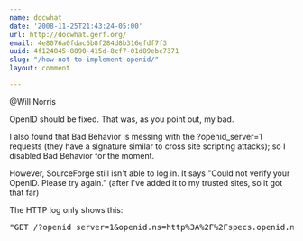 ```yaml
---
name: docwhat
date: '2008-11-25T21:43:24-05:00'
url: http://docwhat.gerf.org/
email: 4e8076a0fdac6b8f284d8b316efdf7f3
uuid: 4f124845-8890-415d-8cf7-01d89ebc7371
slug: "/how-not-to-implement-openid/"
layout: comment

---
```


@Will Norris

OpenID should be fixed.  That was, as you point out, my bad.

I also found that Bad Behavior is messing with the ?openid_server=1 requests (they have a signature similar to cross site scripting attacks); so I disabled Bad Behavior for the moment.

However, SourceForge still isn't able to log in.  It says "Could not verify your OpenID. Please try again."  (after I've added it to my trusted sites, so it got that far)

The HTTP log only shows this:
<pre>
"GET /?openid_server=1&openid.ns=http%3A%2F%2Fspecs.openid.net%2Fauth%2F2.0&openid.mode=checkid_setup&openid.identity=http%3A%2F%2Fdocwhat.gerf.org%2Fauthor%2Fdocwhat%2F&openid.claimed_id=http%3A%2F%2Fdocwhat.gerf.org%2F&openid.assoc_handle=%7BHMAC-SHA256%7D%7B492c5dbe%7D%7BFUTq4w%3D%3D%7D&openid.return_to=https%3A%2F%2Fsourceforge.net%2Faccount%2Fopenid_verify.php&openid.realm=https%3A%2F%2Fsourceforge.net&openid.ns.sreg=http%3A%2F%2Fopenid.net%2Fextensions%2Fsreg%2F1.1&openid.sreg.optional=nickname%2Cemail%2Cfullname%2Ccountry%2Clanguage%2Ctimezone&openid.sreg.policy_url=http%3A%2F%2Fsourceforge.net%2Ftos%2Fprivacy.php HTTP/1.0" 302 - "-"
</pre>
